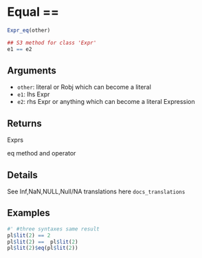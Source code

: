# Equal ==

```r
Expr_eq(other)

## S3 method for class 'Expr'
e1 == e2
```

## Arguments

- `other`: literal or Robj which can become a literal
- `e1`: lhs Expr
- `e2`: rhs Expr or anything which can become a literal Expression

## Returns

Exprs

eq method and operator

## Details

See Inf,NaN,NULL,Null/NA translations here `docs_translations`

## Examples

```r
#' #three syntaxes same result
pl$lit(2) == 2
pl$lit(2) ==  pl$lit(2)
pl$lit(2)$eq(pl$lit(2))
```